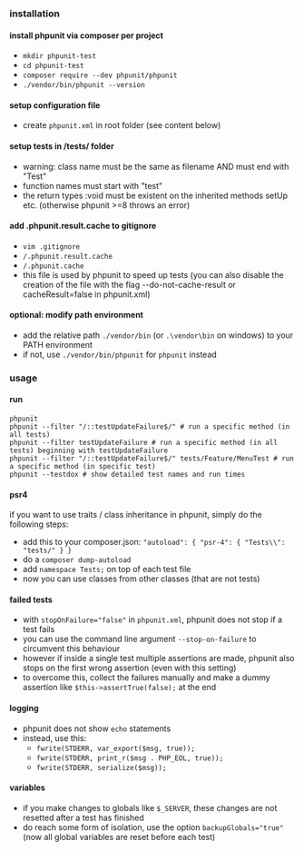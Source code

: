 ### installation

#### install phpunit via composer per project
- `mkdir phpunit-test`
- `cd phpunit-test`
- `composer require --dev phpunit/phpunit`
- `./vendor/bin/phpunit --version`

#### setup configuration file
- create `phpunit.xml` in root folder (see content below)

#### setup tests in /tests/ folder
- warning: class name must be the same as filename AND must end with "Test"
- function names must start with "test"
- the return types :void must be existent on the inherited methods setUp etc. (otherwise phpunit >=8 throws an error)

#### add .phpunit.result.cache to gitignore
- `vim .gitignore`
- `/.phpunit.result.cache`
- `/.phpunit.cache`
- this file is used by phpunit to speed up tests (you can also disable the creation of the file with the flag --do-not-cache-result or cacheResult=false in phpunit.xml)

#### optional: modify path environment
- add the relative path ```./vendor/bin``` (or ```.\vendor\bin``` on windows) to your PATH environment  
- if not, use ```./vendor/bin/phpunit``` for ```phpunit``` instead

### usage

#### run
```
phpunit
phpunit --filter "/::testUpdateFailure$/" # run a specific method (in all tests)
phpunit --filter testUpdateFailure # run a specific method (in all tests) beginning with testUpdateFailure
phpunit --filter "/::testUpdateFailure$/" tests/Feature/MenuTest # run a specific method (in specific test)
phpunit --testdox # show detailed test names and run times
```

#### psr4
if you want to use traits / class inheritance in phpunit, simply do the following steps:
- add this to your composer.json: ```"autoload": { "psr-4": { "Tests\\": "tests/" } }```
- do a ```composer dump-autoload```
- add ```namespace Tests;``` on top of each test file
- now you can use classes from other classes (that are not tests)

#### failed tests

- with `stopOnFailure="false"` in `phpunit.xml`, phpunit does not stop if a test fails
- you can use the command line argument `--stop-on-failure` to circumvent this behaviour
- however if inside a single test multiple assertions are made, phpunit also stops on the first wrong assertion (even with this setting)
- to overcome this, collect the failures manually and make a dummy assertion like `$this->assertTrue(false);` at the end

#### logging

- phpunit does not show `echo` statements
- instead, use this:
  - `fwrite(STDERR, var_export($msg, true));`
  - `fwrite(STDERR, print_r($msg . PHP_EOL, true));`
  - `fwrite(STDERR, serialize($msg));`

#### variables

- if you make changes to globals like ```$_SERVER```, these changes are not resetted after a test has finished
- do reach some form of isolation, use the option ```backupGlobals="true"``` (now all global variables are reset before each test)